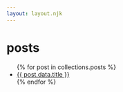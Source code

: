 ```yaml
---
layout: layout.njk
---
```


<h1>posts</h1>

<ul>
{% for post in collections.posts %}
  <li><a href="{{ post.url }}">{{ post.data.title }}</a></li>
{% endfor %}
</ul>
